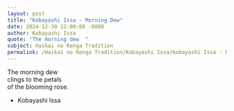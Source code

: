 ```yaml
---
layout: post
title: "Kobayashi Issa - Morning Dew"
date: 2024-12-30 12:00:00 -0000
author: Kobayashi Issa
quote: "The morning dew  "
subject: Haikai no Renga Tradition
permalink: /Haikai no Renga Tradition/Kobayashi Issa/Kobayashi Issa - Morning Dew
---
```


The morning dew  
clings to the petals  
of the blooming rose.

- Kobayashi Issa
